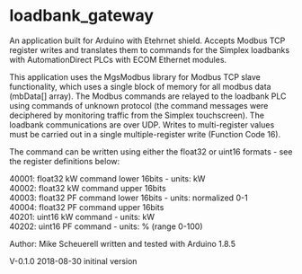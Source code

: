 # loadbank_gateway
An application built for Arduino with Etehrnet shield.   Accepts Modbus TCP register writes and translates them to commands for the Simplex loadbanks with AutomationDirect PLCs with ECOM Ethernet modules.

This application uses the MgsModbus library for Modbus TCP slave functionality, which uses a single block of memory for all modbus data (mbData[] array).  The Modbus commands are relayed to the loadbank PLC using commands of unknown protocol (the command messages were deciphered by monitoring traffic from the Simplex touchscreen).  The loadbank communications are over UDP.  Writes to multi-register values must be carried out in a single multiple-register write (Function Code 16).

The command can be written using either the float32 or uint16 formats - see the register definitions below:

40001:  float32 kW command lower 16bits - units: kW               \
40002:  float32 kW command upper 16bits                           \
40003:  float32 PF command lower 16bits - units: normalized 0-1   \
40004:  float32 PF command upper 16bits                           \
40201:  uint16  kW command - units: kW                            \
40202:  uint16  PF command - units: % (range 0-100)               
    
Author:  Mike Scheuerell
written and tested with Arduino 1.8.5
  
V-0.1.0 2018-08-30
initinal version
